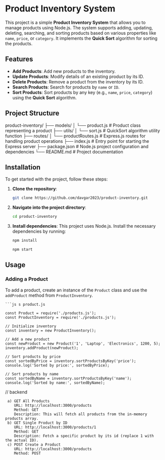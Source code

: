 # Product Inventory System

This project is a simple **Product Inventory System** that allows you to manage products using Node.js. The system supports adding, updating, deleting, searching, and sorting products based on various properties like `name`, `price`, or `category`. It implements the **Quick Sort** algorithm for sorting the products.

## Features

- **Add Products**: Add new products to the inventory.
- **Update Products**: Modify details of an existing product by its ID.
- **Delete Products**: Remove a product from the inventory by its ID.
- **Search Products**: Search for products by `name` or `ID`.
- **Sort Products**: Sort products by any key (e.g., `name`, `price`, `category`) using the **Quick Sort** algorithm.

## Project Structure

product-inventory/
├── models/
│   └── product.js           # Product class representing a product
├── utils/
│   └── sort.js              # QuickSort algorithm utility function
├── routes/
│   └── productRoutes.js      # Express.js routes for handling product operations
├── index.js                 # Entry point for starting the Express server
├── package.json             # Node.js project configuration and dependencies
└── README.md                # Project documentation




## Installation

To get started with the project, follow these steps:

1. **Clone the repository**:
    ```bash
    git clone https://github.com/davgar2023/product-inventory.git
    ```
2. **Navigate into the project directory**:
    ```bash
    cd product-inventory
    ```

3. **Install dependencies**:
    This project uses Node.js. Install the necessary dependencies by running:
    ```bash
    npm install
    ```
     ```bash
    npm start
     ```
## Usage

### Adding a Product
To add a product, create an instance of the `Product` class and use the `addProduct` method from `ProductInventory`.

    ```js s product.js 

    const Product = require('./products.js');
    const ProductInventory = require('./products.js');

    // Initialize inventory
    const inventory = new ProductInventory();

    // Add a new product
    const newProduct = new Product('1', 'Laptop', 'Electronics', 1200, 5);
    inventory.addProduct(newProduct);

    // Sort products by price
    const sortedByPrice = inventory.sortProductsByKey('price');
    console.log('Sorted by price:', sortedByPrice);

    // Sort products by name
    const sortedByName = inventory.sortProductsByKey('name');
    console.log('Sorted by name:', sortedByName);

// backend

     a) GET All Products
        URL: http://localhost:3000/products
        Method: GET
        Description: This will fetch all products from the in-memory products array.
     b) GET Single Product by ID
        URL: http://localhost:3000/products/1
        Method: GET
        Description: Fetch a specific product by its id (replace 1 with the actual ID).
     c) POST Create a Product
        URL: http://localhost:3000/products
        Method: POST



        